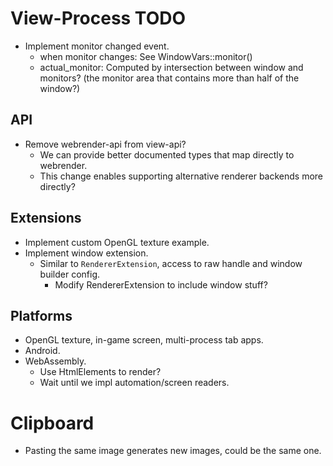 # View-Process TODO

* Implement monitor changed event.
  - when monitor changes: See WindowVars::monitor()
  - actual_monitor: Computed by intersection between window and monitors? (the monitor area that contains more than half of the window?)

## API

* Remove webrender-api from view-api?
    - We can provide better documented types that map directly to webrender.
    - This change enables supporting alternative renderer backends more directly?

## Extensions

* Implement custom OpenGL texture example.
* Implement window extension.
    - Similar to `RendererExtension`, access to raw handle and window builder config.
      - Modify RendererExtension to include window stuff?

## Platforms

* OpenGL texture, in-game screen, multi-process tab apps.
* Android.
* WebAssembly.
  - Use HtmlElements to render?
  - Wait until we impl automation/screen readers.

# Clipboard

* Pasting the same image generates new images, could be the same one.